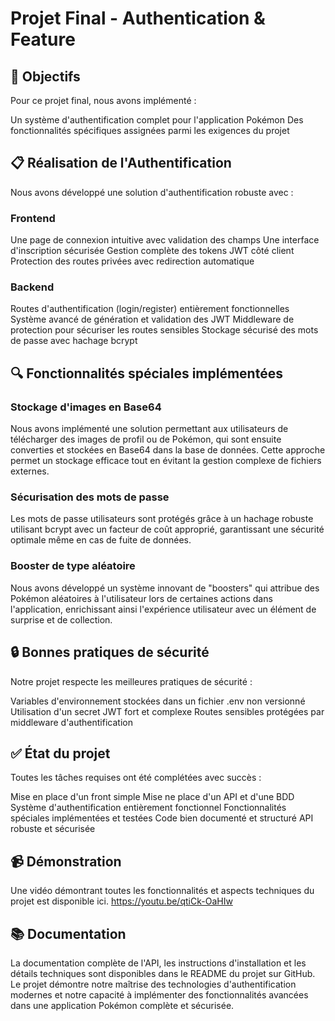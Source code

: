 # Projet Final - Authentication & Feature
## 🎯 Objectifs
Pour ce projet final, nous avons implémenté :

Un système d'authentification complet pour l'application Pokémon
Des fonctionnalités spécifiques assignées parmi les exigences du projet

## 📋 Réalisation de l'Authentification
Nous avons développé une solution d'authentification robuste avec :
### Frontend

Une page de connexion intuitive avec validation des champs
Une interface d'inscription sécurisée
Gestion complète des tokens JWT côté client
Protection des routes privées avec redirection automatique

### Backend

Routes d'authentification (login/register) entièrement fonctionnelles
Système avancé de génération et validation des JWT
Middleware de protection pour sécuriser les routes sensibles
Stockage sécurisé des mots de passe avec hachage bcrypt

## 🔍 Fonctionnalités spéciales implémentées
### Stockage d'images en Base64
Nous avons implémenté une solution permettant aux utilisateurs de télécharger des images de profil ou de Pokémon, qui sont ensuite converties et stockées en Base64 dans la base de données. Cette approche permet un stockage efficace tout en évitant la gestion complexe de fichiers externes.

### Sécurisation des mots de passe
Les mots de passe utilisateurs sont protégés grâce à un hachage robuste utilisant bcrypt avec un facteur de coût approprié, garantissant une sécurité optimale même en cas de fuite de données.

### Booster de type aléatoire
Nous avons développé un système innovant de "boosters" qui attribue des Pokémon aléatoires à l'utilisateur lors de certaines actions dans l'application, enrichissant ainsi l'expérience utilisateur avec un élément de surprise et de collection.
## 🔒 Bonnes pratiques de sécurité
Notre projet respecte les meilleures pratiques de sécurité :

Variables d'environnement stockées dans un fichier .env non versionné
Utilisation d'un secret JWT fort et complexe
Routes sensibles protégées par middleware d'authentification

## ✅ État du projet
Toutes les tâches requises ont été complétées avec succès :

Mise en place d'un front simple
Mise ne place d'un API et d'une BDD
Système d'authentification entièrement fonctionnel
Fonctionnalités spéciales implémentées et testées
Code bien documenté et structuré
API robuste et sécurisée

## 📹 Démonstration
Une vidéo démontrant toutes les fonctionnalités et aspects techniques du projet est disponible ici. https://youtu.be/qtiCk-OaHIw
## 📚 Documentation
La documentation complète de l'API, les instructions d'installation et les détails techniques sont disponibles dans le README du projet sur GitHub.
Le projet démontre notre maîtrise des technologies d'authentification modernes et notre capacité à implémenter des fonctionnalités avancées dans une application Pokémon complète et sécurisée.
